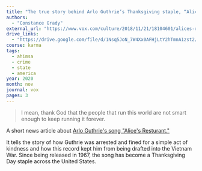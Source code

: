 ```yaml
---
title: "The true story behind Arlo Guthrie’s Thanksgiving staple, “Alice’s Restaurant”"
authors:
  - "Constance Grady"
external_url: "https://www.vox.com/culture/2018/11/21/18104601/alices-restaurant-arlo-guthrie-thanksgiving"
drive_links:
  - "https://drive.google.com/file/d/1Nsq5JoN_7W4Xx0AFHjLtY2hTmnA1zst2/view?usp=sharing"
course: karma
tags:
  - ahimsa
  - crime
  - state
  - america
year: 2020
month: nov
journal: vox
pages: 3 
---
```


> I mean, thank God that the people that run this world are not smart enough to keep running it forever.

A short news article about [Arlo Guthrie's song "Alice's Resturant."](https://en.wikipedia.org/wiki/Alice%27s_Restaurant)

It tells the story of how Guthrie was arrested and fined for a simple act of kindness and how this record kept him from being drafted into the Vietnam War. Since being released in 1967, the song has become a Thanksgiving Day staple across the United States.

